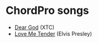 # ChordPro songs

* [Dear God](XTC_Dear_God.cho) (XTC)
* [Love Me Tender](Elvis_Presley_Love_Me_Tender.cho) (Elvis Presley)
